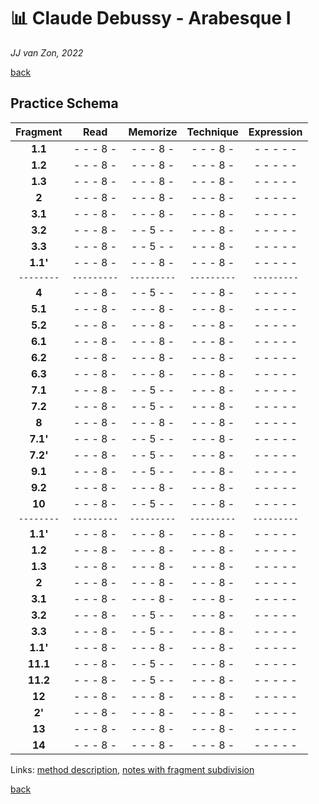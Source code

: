 📊 Claude Debussy - Arabesque Ⅰ
===============================

*JJ van Zon, 2022*

[back](./README.md)

Practice Schema
---------------

| Fragment |   Read    | Memorize  | Technique |Expression |
|:--------:|:---------:|:---------:|:---------:|:---------:|
| __1.1__  | - - - 8 - | - - - 8 - | - - - 8 - | - - - - - |
| __1.2__  | - - - 8 - | - - - 8 - | - - - 8 - | - - - - - |
| __1.3__  | - - - 8 - | - - - 8 - | - - - 8 - | - - - - - |
| __2__    | - - - 8 - | - - - 8 - | - - - 8 - | - - - - - |
| __3.1__  | - - - 8 - | - - - 8 - | - - - 8 - | - - - - - |
| __3.2__  | - - - 8 - | - - 5 - - | - - - 8 - | - - - - - |
| __3.3__  | - - - 8 - | - - 5 - - | - - - 8 - | - - - - - |
| __1.1'__ | - - - 8 - | - - - 8 - | - - - 8 - | - - - - - |
|`--------`|`---------`|`---------`|`---------`|`---------`|
| __4__    | - - - 8 - | - - 5 - - | - - - 8 - | - - - - - |
| __5.1__  | - - - 8 - | - - - 8 - | - - - 8 - | - - - - - |
| __5.2__  | - - - 8 - | - - - 8 - | - - - 8 - | - - - - - |
| __6.1__  | - - - 8 - | - - - 8 - | - - - 8 - | - - - - - |
| __6.2__  | - - - 8 - | - - - 8 - | - - - 8 - | - - - - - |
| __6.3__  | - - - 8 - | - - - 8 - | - - - 8 - | - - - - - |
| __7.1__  | - - - 8 - | - - 5 - - | - - - 8 - | - - - - - |
| __7.2__  | - - - 8 - | - - 5 - - | - - - 8 - | - - - - - |
| __8__    | - - - 8 - | - - - 8 - | - - - 8 - | - - - - - |
| __7.1'__ | - - - 8 - | - - 5 - - | - - - 8 - | - - - - - |
| __7.2'__ | - - - 8 - | - - 5 - - | - - - 8 - | - - - - - |
| __9.1__  | - - - 8 - | - - 5 - - | - - - 8 - | - - - - - |
| __9.2__  | - - - 8 - | - - - 8 - | - - - 8 - | - - - - - |
| __10__   | - - - 8 - | - - 5 - - | - - - 8 - | - - - - - |
|`--------`|`---------`|`---------`|`---------`|`---------`|
| __1.1'__ | - - - 8 - | - - - 8 - | - - - 8 - | - - - - - |
| __1.2__  | - - - 8 - | - - - 8 - | - - - 8 - | - - - - - |
| __1.3__  | - - - 8 - | - - - 8 - | - - - 8 - | - - - - - |
| __2__    | - - - 8 - | - - - 8 - | - - - 8 - | - - - - - |
| __3.1__  | - - - 8 - | - - - 8 - | - - - 8 - | - - - - - |
| __3.2__  | - - - 8 - | - - 5 - - | - - - 8 - | - - - - - |
| __3.3__  | - - - 8 - | - - 5 - - | - - - 8 - | - - - - - |
| __1.1'__ | - - - 8 - | - - - 8 - | - - - 8 - | - - - - - |
| __11.1__ | - - - 8 - | - - 5 - - | - - - 8 - | - - - - - |
| __11.2__ | - - - 8 - | - - 5 - - | - - - 8 - | - - - - - |
| __12__   | - - - 8 - | - - - 8 - | - - - 8 - | - - - - - |
| __2'__   | - - - 8 - | - - - 8 - | - - - 8 - | - - - - - |
| __13__   | - - - 8 - | - - - 8 - | - - - 8 - | - - - - - |
| __14__   | - - - 8 - | - - - 8 - | - - - 8 - | - - - - - |

Links: [method description](https://jjvanzon.github.io/Piano-Playing-Docs/methods/practice-schema.html), [notes with fragment subdivision](notes-fragment-subdivision/README.md)

[back](./README.md)